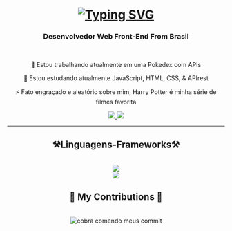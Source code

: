 <h1 align="center">
    <a href="https://git.io/typing-svg">
        <img src="https://readme-typing-svg.demolab.com?font=Fira+Code&pause=1000&color=53DBF7&center=true&width=435&lines=Web+Front-End+Developer" 
        alt="Typing SVG" />
    </a>
</h1>

<h3 align="center">Desenvolvedor Web Front-End From Brasil</h3>

<br/>

<div align="center">

   🔭 Estou trabalhando atualmente em uma Pokedex com APIs
    
   🌱 Estou estudando atualmente JavaScript, HTML, CSS, & APIrest
    
   ⚡ Fato engraçado e aleatório sobre mim, Harry Potter é minha série de filmes favorita

</div>

<div align="center">
    <a href="mailto:contatogubalula@gmail.com">
        <img 
        src="https://img.shields.io/badge/Gmail-D14836?style=for-the-badge&logo=gmail&logoColor=white" 
        target="blank">
    </a>
    <a href="https://www.linkedin.com/in/gustavo-santos-balula-aa61b3243/">
        <img 
        src="https://img.shields.io/badge/LinkedIn-0077B5?style=for-the-badge&logo=linkedin&logoColor=white" 
        target="blank">
    </a>
</div>

<hr/>

<h2 align="center">⚒️Linguagens-Frameworks⚒️</h2>
<br/>
<div align="center">
    <a href="http://skillicons.dev">
        <img src="https://skillicons.dev/icons?i=nodejs,javascript,react,typescript,java,prisma,tailwind"> <br>
        <img src="https://skillicons.dev/icons?i=python,linux,git,github,html,css,vscode,figma,mysql">
    </a>
</div>

<div align="center">
    <h2>🐍 My Contributions 🐍</h2>
    <br>
    <img 
    alt="cobra comendo meus commit" 
    src="https://raw.githubusercontent.com/balula12/snk/output/github-contribution-grid-snake-dark.svg">

  <br/><br/><br/>
</div>
